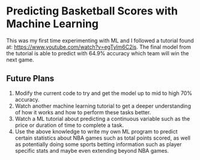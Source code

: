 # Predicting Basketball Scores with Machine Learning

This was my first time experimenting with ML and I followed a tutorial found at:
https://www.youtube.com/watch?v=egTylm6C2is. The final model from the tutorial is able
to predict with 64.9% accuracy which team will win the next game.

## Future Plans
1. Modify the current code to try and get the model up to mid to high 70% accuracy.
2. Watch another machine learning tutorial to get a deeper understanding of how it works and how to perform these tasks better.
3. Watch a ML tutorial about predicting a continuous variable such as the price or duration of time to complete a task.
4. Use the above knowledge to write my own ML program to predict certain statistics about NBA games such as total points scored,
as well as potentially doing some sports betting information such as player specific stats and maybe even extending beyond NBA games.